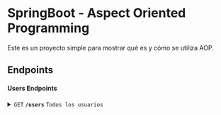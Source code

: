 # SpringBoot - Aspect Oriented Programming

Este es un proyecto simple para mostrar qué es y cómo se utiliza AOP.

## Endpoints

#### Users Endpoints

<details>
 <summary><code>GET</code> <code><b>/users</b></code> <code>Todos los usuarios</code></summary>

##### Parameters

> None

##### Responses

> | http code     | content-type                      | response                                                            |
> |---------------|-----------------------------------|---------------------------------------------------------------------|
> | `200`         | `application/json;charset=UTF-8`        | json string                                                         |

</details>
